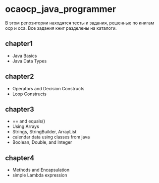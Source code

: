 # ocaocp_java_programmer

В этом репозитории находятся тесты и задания, решенные по книгам ocp и oca. Все задания книг разделены на каталоги.

## chapter1
 - Java Basics
 - Java Data Types


## chapter2
- Operators and Decision Constructs
- Loop Constructs


## chapter3
- == and equals()
- Using Arrays
- Strings, StringBuilder, ArrayList
- calendar data using classes from java
- Boolean, Double, and Integer


## chapter4
- Methods and Encapsulation
- simple Lambda expression
